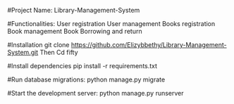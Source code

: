 #Project Name:
Library-Management-System

#Functionalities:
User registration
User management
Books registration
Book management
Book Borrowing and return

#Installation
git clone https://github.com/Elizybbethy/Library-Management-System.git
Then Cd fifty

#Install dependencies 
pip install -r requirements.txt

#Run database migrations:
python manage.py migrate

#Start the development server:
python manage.py runserver
